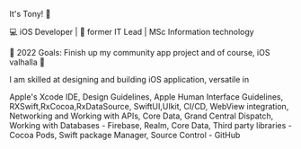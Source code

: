 It's Tony! 👋

💻 iOS Developer | 🧰 former IT Lead | MSc Information technology

🥅 2022 Goals: Finish up my community app project and of course, iOS valhalla 🤣

I am skilled at designing and building iOS application, versatile in 

Apple's Xcode IDE,
Design Guidelines,
Apple Human Interface Guidelines,
RXSwift,RxCocoa,RxDataSource, 
SwiftUI,UIkit, 
CI/CD, 
WebView integration,
Networking and Working with APIs,
Core Data,
Grand Central Dispatch,
Working with Databases - Firebase, Realm, Core Data,
Third party libraries - Cocoa Pods, Swift package Manager,
Source Control - GitHub


